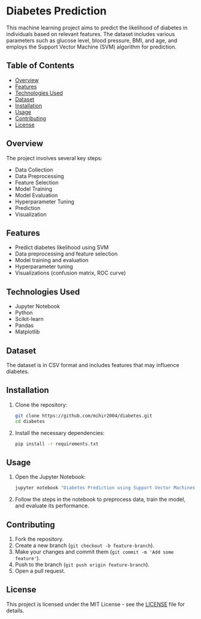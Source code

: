 # Diabetes Prediction

This machine learning project aims to predict the likelihood of diabetes in individuals based on relevant features. The dataset includes various parameters such as glucose level, blood pressure, BMI, and age, and employs the Support Vector Machine (SVM) algorithm for prediction.

## Table of Contents

- [Overview](#overview)
- [Features](#features)
- [Technologies Used](#technologies-used)
- [Dataset](#dataset)
- [Installation](#installation)
- [Usage](#usage)
- [Contributing](#contributing)
- [License](#license)

## Overview

The project involves several key steps:
- Data Collection
- Data Preprocessing
- Feature Selection
- Model Training
- Model Evaluation
- Hyperparameter Tuning
- Prediction
- Visualization

## Features

- Predict diabetes likelihood using SVM
- Data preprocessing and feature selection
- Model training and evaluation
- Hyperparameter tuning
- Visualizations (confusion matrix, ROC curve)

## Technologies Used

- Jupyter Notebook
- Python
- Scikit-learn
- Pandas
- Matplotlib

## Dataset

The dataset is in CSV format and includes features that may influence diabetes.

## Installation

1. Clone the repository:
    ```sh
    git clone https://github.com/mihir2004/diabetes.git
    cd diabetes
    ```

2. Install the necessary dependencies:
    ```sh
    pip install -r requirements.txt
    ```

## Usage

1. Open the Jupyter Notebook:
    ```sh
    jupyter notebook "Diabetes Prediction using Support Vector Machines.ipynb"
    ```

2. Follow the steps in the notebook to preprocess data, train the model, and evaluate its performance.

## Contributing

1. Fork the repository.
2. Create a new branch (`git checkout -b feature-branch`).
3. Make your changes and commit them (`git commit -m 'Add some feature'`).
4. Push to the branch (`git push origin feature-branch`).
5. Open a pull request.

## License

This project is licensed under the MIT License - see the [LICENSE](LICENSE) file for details.
